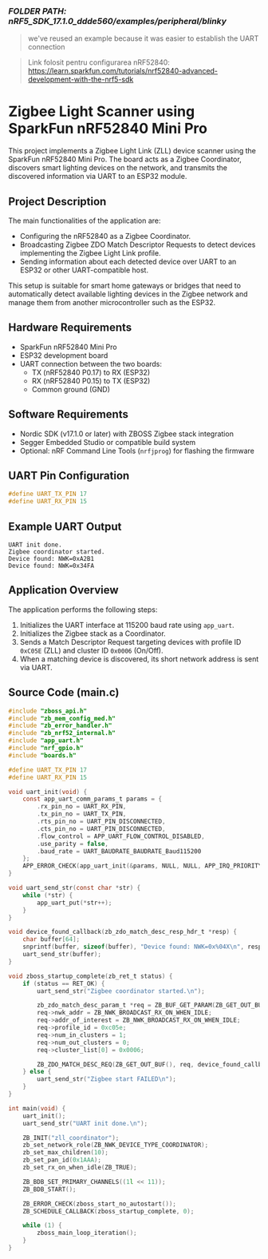 ### ***FOLDER PATH: nRF5_SDK_17.1.0_ddde560/examples/peripheral/blinky***
> we've reused an example because it was easier to establish the UART connection

> Link folosit pentru configurarea nRF52840: https://learn.sparkfun.com/tutorials/nrf52840-advanced-development-with-the-nrf5-sdk

# Zigbee Light Scanner using SparkFun nRF52840 Mini Pro

This project implements a Zigbee Light Link (ZLL) device scanner using the SparkFun nRF52840 Mini Pro. The board acts as a Zigbee Coordinator, discovers smart lighting devices on the network, and transmits the discovered information via UART to an ESP32 module.

## Project Description

The main functionalities of the application are:

- Configuring the nRF52840 as a Zigbee Coordinator.
- Broadcasting Zigbee ZDO Match Descriptor Requests to detect devices implementing the Zigbee Light Link profile.
- Sending information about each detected device over UART to an ESP32 or other UART-compatible host.

This setup is suitable for smart home gateways or bridges that need to automatically detect available lighting devices in the Zigbee network and manage them from another microcontroller such as the ESP32.

## Hardware Requirements

- SparkFun nRF52840 Mini Pro
- ESP32 development board
- UART connection between the two boards:
  - TX (nRF52840 P0.17) to RX (ESP32)
  - RX (nRF52840 P0.15) to TX (ESP32)
  - Common ground (GND)

## Software Requirements

- Nordic SDK (v17.1.0 or later) with ZBOSS Zigbee stack integration
- Segger Embedded Studio or compatible build system
- Optional: nRF Command Line Tools (`nrfjprog`) for flashing the firmware

## UART Pin Configuration

```c
#define UART_TX_PIN 17
#define UART_RX_PIN 15
````

## Example UART Output

```
UART init done.
Zigbee coordinator started.
Device found: NWK=0xA2B1
Device found: NWK=0x34FA
```

## Application Overview

The application performs the following steps:

1. Initializes the UART interface at 115200 baud rate using `app_uart`.
2. Initializes the Zigbee stack as a Coordinator.
3. Sends a Match Descriptor Request targeting devices with profile ID `0xC05E` (ZLL) and cluster ID `0x0006` (On/Off).
4. When a matching device is discovered, its short network address is sent via UART.

## Source Code (main.c)

```c
#include "zboss_api.h"
#include "zb_mem_config_med.h"
#include "zb_error_handler.h"
#include "zb_nrf52_internal.h"
#include "app_uart.h"
#include "nrf_gpio.h"
#include "boards.h"

#define UART_TX_PIN 17
#define UART_RX_PIN 15

void uart_init(void) {
    const app_uart_comm_params_t params = {
        .rx_pin_no = UART_RX_PIN,
        .tx_pin_no = UART_TX_PIN,
        .rts_pin_no = UART_PIN_DISCONNECTED,
        .cts_pin_no = UART_PIN_DISCONNECTED,
        .flow_control = APP_UART_FLOW_CONTROL_DISABLED,
        .use_parity = false,
        .baud_rate = UART_BAUDRATE_BAUDRATE_Baud115200
    };
    APP_ERROR_CHECK(app_uart_init(&params, NULL, NULL, APP_IRQ_PRIORITY_LOWEST));
}

void uart_send_str(const char *str) {
    while (*str) {
        app_uart_put(*str++);
    }
}

void device_found_callback(zb_zdo_match_desc_resp_hdr_t *resp) {
    char buffer[64];
    snprintf(buffer, sizeof(buffer), "Device found: NWK=0x%04X\n", resp->nwk_addr);
    uart_send_str(buffer);
}

void zboss_startup_complete(zb_ret_t status) {
    if (status == RET_OK) {
        uart_send_str("Zigbee coordinator started.\n");

        zb_zdo_match_desc_param_t *req = ZB_BUF_GET_PARAM(ZB_GET_OUT_BUF(), zb_zdo_match_desc_param_t);
        req->nwk_addr = ZB_NWK_BROADCAST_RX_ON_WHEN_IDLE;
        req->addr_of_interest = ZB_NWK_BROADCAST_RX_ON_WHEN_IDLE;
        req->profile_id = 0xc05e;
        req->num_in_clusters = 1;
        req->num_out_clusters = 0;
        req->cluster_list[0] = 0x0006;

        ZB_ZDO_MATCH_DESC_REQ(ZB_GET_OUT_BUF(), req, device_found_callback);
    } else {
        uart_send_str("Zigbee start FAILED\n");
    }
}

int main(void) {
    uart_init();
    uart_send_str("UART init done.\n");

    ZB_INIT("zll_coordinator");
    zb_set_network_role(ZB_NWK_DEVICE_TYPE_COORDINATOR);
    zb_set_max_children(10);
    zb_set_pan_id(0x1AAA);
    zb_set_rx_on_when_idle(ZB_TRUE);

    ZB_BDB_SET_PRIMARY_CHANNELS((1l << 11));
    ZB_BDB_START();

    ZB_ERROR_CHECK(zboss_start_no_autostart());
    ZB_SCHEDULE_CALLBACK(zboss_startup_complete, 0);

    while (1) {
        zboss_main_loop_iteration();
    }
}
```
